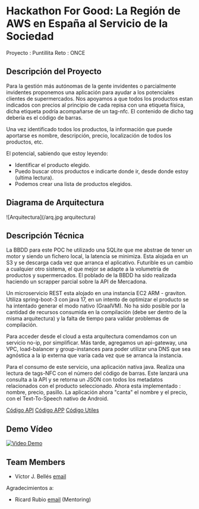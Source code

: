 # Hackathon For Good: La Región de AWS en España al Servicio de la Sociedad

Proyecto : Puntillita
Reto : ONCE

## Descripción del Proyecto

Para la gestión más autónomas de la gente invidentes o parcialmente invidentes proponemos una aplicación para ayudar a los potenciales clientes de supermercados. Nos apoyamos a que todos los productos estan indicados con precios al principio de cada repisa con una etiqueta física, dicha etiqueta podría acompañarse de un tag-nfc. El contenido de dicho tag debería es el código de barras. 

Una vez identificado todos los productos, la información que puede aportarse es nombre, descripción, precio, localización de todos los productos, etc. 

El potencial, sabiendo que estoy leyendo: 
 - Identificar el producto elegido.
 - Puedo buscar otros productos e indicarte donde ir, desde donde estoy (ultima lectura).
 - Podemos crear una lista de productos elegidos.

## Diagrama de Arquitectura

![Arquitectura](/arq.jpg arquitectura)

## Descripción Técnica

La BBDD para este POC he utilizado una SQLite que me abstrae de tener un motor y siendo un fichero local, la latencia se minimiza. Esta alojada en un S3 y se descarga cada vez que arranca el aplicativo. Futurible es un cambio a cualquier otro sistema, el que mejor se adapte a la volumetría de productos y supermercados. El poblado de la BBDD ha sido realizada haciendo un scrapper parcial sobre la API de Mercadona.

Un microservicio REST esta alojado en una instancia EC2 ARM - graviton. Utiliza spring-boot-3 con java 17, en un intento de optimizar el producto se ha intentado generar el modo nativo (GraalVM). No ha sido posible por la cantidad de recursos consumida en la compilación (debe ser dentro de la misma arquitectura) y la falta de tiempo para validar problemas de compilación. 

Para acceder desde el cloud a esta arquitectura comendamos con un servicio no-ip, por simplificar. Más tarde, agregamos un api-gateway, una VPC, load-balancer y group-instances para poder utilizar una DNS que sea agnóstica a la ip externa que varía cada vez que se arranca la instancia.

Para el consumo de este servicio, una aplicación nativa java. Realiza una lectura de tags-NFC con el número del código de barras. Este lanzará una consulta a la API y se retorna un JSON con todos los metadatos relacionados con el producto seleccionado. Ahora esta implementado : nombre, precio, pasillo. La aplicación ahora "canta" el nombre y el precio, con el Text-To-Speech nativo de Android.

[Código API](https://github.com/CSEHackathonAWS/puntillita-api)
[Código APP](https://github.com/CSEHackathonAWS/puntillita-app)
[Código Utiles](https://github.com/CSEHackathonAWS/puntillita-tools)

## Demo Vídeo

[![Video Demo](https://img.youtube.com/vi/XXX/0.jpg)](https://www.youtube.com/watch?v=XX)


## Team Members
- Víctor J. Bellés [email](mailto:victor-juan.belles@soprasteria.com)

Agradecimientos a:
- Ricard Rubio [email](mailto:ricard.rubio@soprasteria.com) (Mentoring)
